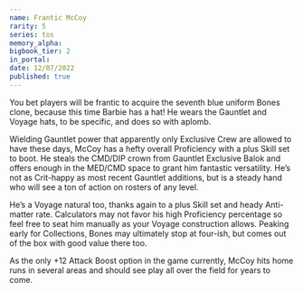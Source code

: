```yaml
---
name: Frantic McCoy
rarity: 5
series: tos
memory_alpha:
bigbook_tier: 2
in_portal:
date: 12/07/2022
published: true
---
```


You bet players will be frantic to acquire the seventh blue uniform Bones clone, because this time Barbie has a hat! He wears the Gauntlet and Voyage hats, to be specific, and does so with aplomb.

Wielding Gauntlet power that apparently only Exclusive Crew are allowed to have these days, McCoy has a hefty overall Proficiency with a plus Skill set to boot. He steals the CMD/DIP crown from Gauntlet Exclusive Balok and offers enough in the MED/CMD space to grant him fantastic versatility. He’s not as Crit-happy as most recent Gauntlet additions, but is a steady hand who will see a ton of action on rosters of any level.

He’s a Voyage natural too, thanks again to a plus Skill set and heady Anti-matter rate. Calculators may not favor his high Proficiency percentage so feel free to seat him manually as your Voyage construction allows. Peaking early for Collections, Bones may ultimately stop at four-ish, but comes out of the box with good value there too.

As the only +12 Attack Boost option in the game currently, McCoy hits home runs in several areas and should see play all over the field for years to come.
